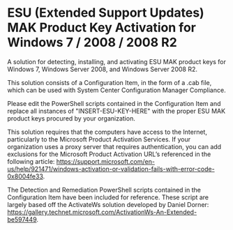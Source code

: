 # ESU (Extended Support Updates) MAK Product Key Activation for Windows 7 / 2008 / 2008 R2

A solution for detecting, installing, and activating ESU MAK product keys for Windows 7, Windows Server 2008, and Windows Server 2008 R2.

This solution consists of a Configuration Item, in the form of a .cab file, which can be used with System Center Configuration Manager Compliance.

Please edit the PowerShell scripts contained in the Configuration Item and replace all instances of "INSERT-ESU-KEY-HERE" with the proper ESU MAK product keys procured by your organization.

This solution requires that the computers have access to the Internet, particularly to the Microsoft Product Activation Services. If your organization uses a proxy server that requires authentication, you can add exclusions for the Microsoft Product Activation URL’s referenced in the following article: https://support.microsoft.com/en-us/help/921471/windows-activation-or-validation-fails-with-error-code-0x8004fe33.

The Detection and Remediation PowerShell scripts contained in the Configuration Item have been included for reference. These script are largely based off the ActivateWs solution developed by Daniel Dorner: https://gallery.technet.microsoft.com/ActivationWs-An-Extended-be597449.

